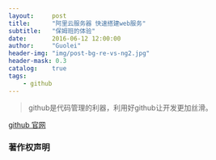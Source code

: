```yaml
---
layout:     post
title:      "阿里云服务器 快速搭建web服务"
subtitle:   "保姆班的体验"
date:       2016-06-12 12:00:00
author:     "Guolei"
header-img: "img/post-bg-re-vs-ng2.jpg"
header-mask: 0.3
catalog:    true
tags:
    - github
---
```


>github是代码管理的利器，利用好github让开发更加丝滑。

[github 官网](https://github.com/)

### 著作权声明


